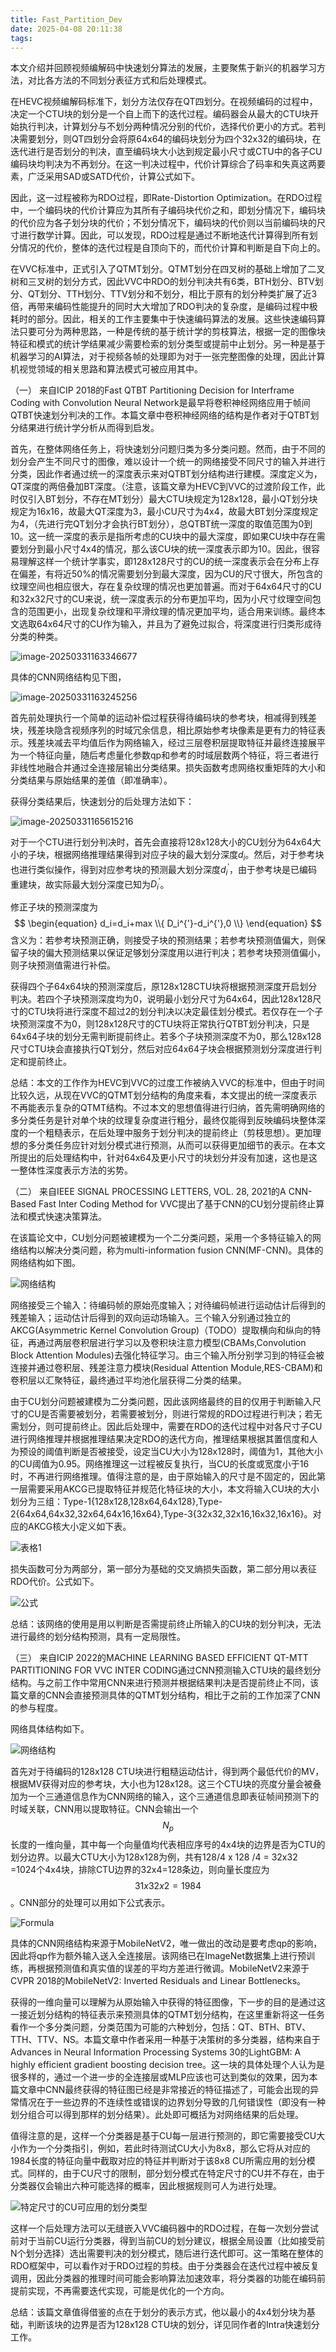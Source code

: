 ```yaml
---
title: Fast_Partition_Dev
date: 2025-04-08 20:11:38
tags:
---
```

本文介绍并回顾视频编解码中快速划分算法的发展，主要聚焦于新兴的机器学习方法，对比各方法的不同划分表征方式和后处理模式。

在HEVC视频编解码标准下，划分方法仅存在QT四划分。在视频编码的过程中，决定一个CTU块的划分是一个自上而下的迭代过程。编码器会从最大的CTU块开始执行判决，计算划分与不划分两种情况分别的代价，选择代价更小的方式。若判决需要划分，则QT四划分会将原64x64的编码块划分为四个32x32的编码块，在迭代进行是否划分的判决，直至编码块大小达到规定最小尺寸或CTU中的各子CU编码块均判决为不再划分。在这一判决过程中，代价计算综合了码率和失真这两要素，广泛采用SAD或SATD代价，计算公式如下。

因此，这一过程被称为RDO过程，即Rate-Distortion Optimization。在RDO过程中，一个编码块的代价计算应为其所有子编码块代价之和，即划分情况下，编码块的代价应为各子划分块的代价；不划分情况下，编码块的代价则以当前编码块的尺寸进行数学计算。因此，可以发现，RDO过程是通过不断地迭代计算得到所有划分情况的代价，整体的迭代过程是自顶向下的，而代价计算和判断是自下向上的。

在VVC标准中，正式引入了QTMT划分。QTMT划分在四叉树的基础上增加了二叉树和三叉树的划分方式，因此VVC中RDO的划分判决共有6类，BTH划分、BTV划分、QT划分、TTH划分、TTV划分和不划分，相比于原有的划分种类扩展了近3倍，再带来编码性能提升的同时大大增加了RDO判决的复杂度，是编码过程中极耗时的部分。因此，相关的工作主要集中于快速编码算法的发展。这些快速编码算法只要可分为两种思路，一种是传统的基于统计学的剪枝算法，根据一定的图像块特征和模式的统计学结果减少需要检索的划分类型或提前中止划分。另一种是基于机器学习的AI算法，对于视频各帧的处理即为对于一张完整图像的处理，因此计算机视觉领域的相关思路和算法模式可被应用其中。

（一）
来自ICIP 2018的Fast QTBT Partitioning Decision for Interframe Coding with Convolution Neural Network是最早将卷积神经网络应用于帧间QTBT快速划分判决的工作。本篇文章中卷积神经网络的结构是作者对于QTBT划分结果进行统计学分析从而得到启发。

首先，在整体网络任务上，将快速划分问题归类为多分类问题。然而，由于不同的划分会产生不同尺寸的图像，难以设计一个统一的网络接受不同尺寸的输入并进行分类，因此作者通过统一的深度表示来对QTBT划分结构进行建模。深度定义为，QT深度的两倍叠加BT深度。（注意，该篇文章为HEVC到VVC的过渡阶段工作，此时仅引入BT划分，不存在MT划分）最大CTU块规定为128x128，最小QT划分块规定为16x16，故最大QT深度为3，最小CU尺寸为4x4，故最大BT划分深度规定为4，（先进行完QT划分才会执行BT划分），总QTBT统一深度的取值范围为0到10。这一统一深度的表示是指所考虑的CU块中的最大深度，即如果CU块中存在需要划分到最小尺寸4x4的情况，那么该CU块的统一深度表示即为10。因此，很容易理解这样一个统计学事实，即128x128尺寸的CU的统一深度表示会在分布上存在偏差，有将近50%的情况需要划分到最大深度，因为CU的尺寸很大，所包含的纹理空间也相应很大，存在复杂纹理的情况也更加普遍。而对于64x64尺寸的CU和32x32尺寸的CU来说，统一深度表示的分布更加平均，因为小尺寸纹理空间包含的范围更小，出现复杂纹理和平滑纹理的情况更加平均，适合用来训练。最终本文选取64x64尺寸的CU作为输入，并且为了避免过拟合，将深度进行归类形成待分类的种类。

![image-20250331163346677](image-20250331163346677.png)

具体的CNN网络结构见下图，

![image-20250331163245256](image-20250331163245256.png)

首先前处理执行一个简单的运动补偿过程获得待编码块的参考块，相减得到残差块，残差块隐含视频序列的时域冗余信息，相比原始参考块像素是更有力的特征表示。残差块减去平均值后作为网络输入，经过三层卷积层提取特征并最终连接展平为一个特征向量，随后考虑量化参数qp和参考的时域层数两个特征，将三者进行非线性地融合并通过全连接层输出分类结果。损失函数考虑网络权重矩阵的大小和分类结果与原始结果的差值（即准确率）。

获得分类结果后，快速划分的后处理方法如下：

![image-20250331165615216](image-20250331165615216.png)

对于一个CTU进行划分判决时，首先会直接将128x128大小的CU划分为64x64大小的子块，根据网络推理结果得到对应子块的最大划分深度$d_i$。然后，对于参考块也进行类似操作，得到对应参考块的预测最大划分深度$d_i^{'}$，由于参考块是已编码重建块，故实际最大划分深度已知为$D_i^{'}$。

修正子块的预测深度为
$$
\begin{equation}
d_i=d_i+max \\{ D_i^{'}-d_i^{'},0 \\}
\end{equation}
$$
含义为：若参考块预测正确，则接受子块的预测结果；若参考块预测值偏大，则保留子块的偏大预测结果以保证足够划分深度用以进行判决；若参考块预测值偏小，则子块预测值需进行补偿。

获得四个子64x64块的预测深度后，原128x128CTU块将根据预测深度开启划分判决。若四个子块预测深度均为0，说明最小划分尺寸为64x64，因此128x128尺寸的CTU块将进行深度不超过2的划分判决以决定最佳划分模式。若仅存在一个子块预测深度不为0，则128x128尺寸的CTU块将正常执行QTBT划分判决，只是64x64子块的划分无需判断提前终止。若多个子块预测深度不为0，那么128x128尺寸CTU块会直接执行QT划分，然后对应64x64子块会根据预测划分深度进行判定和提前终止。

总结：本文的工作作为HEVC到VVC的过度工作被纳入VVC的标准中，但由于时间比较久远，从现在VVC的QTMT划分结构的角度来看，本文提出的统一深度表示不再能表示复杂的QTMT结构。不过本文的思想值得进行归纳，首先需明确网络的多分类任务是针对单个块的纹理复杂度进行粗分，最终仅能得到反映编码块整体深度的一个粗糙表示，在后处理中服务于划分判决的提前终止（剪枝思想）。更加理想的多分类任务应针对划分模式进行预测，从而可以获得更加细节的表示。在本文所提出的后处理结构中，针对64x64及更小尺寸的块划分并没有加速，这也是这一整体性深度表示方法的劣势。

（二）
来自IEEE SIGNAL PROCESSING LETTERS, VOL. 28, 2021的A CNN-Based Fast Inter Coding Method for VVC提出了基于CNN的CU划分提前终止算法和模式快速决策算法。

在该篇论文中，CU划分问题被建模为一个二分类问题，采用一个多特征输入的网络结构以解决分类问题，称为multi-information fusion CNN(MF-CNN)。具体的网络结构如下图。

![网络结构](inter2-1.png)

网络接受三个输入：待编码帧的原始亮度输入；对待编码帧进行运动估计后得到的残差输入；运动估计后得到的双向运动场输入。三个输入分别通过独立的AKCG(Asymmetric Kernel Convolution Group)（TODO）提取横向和纵向的特征，再通过两层卷积层进行学习以及卷积块注意力模型(CBAMs,Convolution Block Attention Modules)去强化特征学习。由三个输入所分别学习到的特征会被连接并通过卷积层、残差注意力模块(Residual Attention Module,RES-CBAM)和卷积层以汇聚特征，最终通过平均池化层获得二分类的结果。

由于CU划分问题被建模为二分类问题，因此该网络最终的目的仅用于判断输入尺寸的CU是否需要被划分，若需要被划分，则进行常规的RDO过程进行判决；若无需划分，则可提前终止。因此后处理中，需要在RDO的迭代过程中对各尺寸子CU进行网络推理并根据推理结果决定RDO的迭代方向，推理结果根据其置信度和人为预设的阈值判断是否被接受，设定当CU大小为128x128时，阈值为1，其他大小的CU阈值为0.95。网络推理这一过程被反复执行，当CU的长度或宽度小于16时，不再进行网络推理。值得注意的是，由于原始输入的尺寸是不固定的，因此第一层需要采用AKCG已提取特征并规范化特征块的大小，本文将输入CU块的大小划分为三组：Type-1{128x128,128x64,64x128},Type-2{64x64,64x32,32x64,64x16,16x64},Type-3{32x32,32x16,16x32,16x16}。对应的AKCG核大小定义如下表。

![表格1](inter2-2.png)

损失函数可分为两部分，第一部分为基础的交叉熵损失函数，第二部分用以表征RDO代价。公式如下。

![公式](inter2-3.png)

总结：该网络的使用是用以判断是否需提前终止所输入的CU块的划分判决，无法进行最终的划分结构预测，具有一定局限性。

（三）
来自ICIP 2022的MACHINE LEARNING BASED EFFICIENT QT-MTT PARTITIONING FOR VVC INTER CODING通过CNN预测输入CTU块的最终划分结构。与之前工作中常用CNN来进行预测并根据结果判决是否提前终止不同，该篇文章的CNN会直接预测具体的QTMT划分结构，相比于之前的工作加深了CNN的参与程度。

网络具体结构如下。

![网络结构](inter3-1.png)

首先对于待编码的128x128 CTU块进行粗糙运动估计，得到两个最低代价的MV，根据MV获得对应的参考块，大小也为128x128。这三个CTU块的亮度分量会被叠加为一个三通道信息作为CNN网络的输入，这个三通道信息即表征帧间预测下的时域关联，CNN用以提取特征。CNN会输出一个$$N_p$$长度的一维向量，其中每一个向量值均代表相应序号的4x4块的边界是否为CTU的划分边界。以最大CTU大小为128x128为例，共有128/4 x 128 /4 = 32x32 =1024个4x4块，排除CTU边界的32x4=128条边，则向量长度应为$$31 x 32 x 2 = 1984$$。CNN部分的处理可以用如下公式表示。

![Formula](inter3-2.png)

具体的CNN网络结构来源于MobileNetV2，唯一做出的改动是要考虑qp的影响，因此将qp作为额外输入送入全连接层。该网络已在ImageNet数据集上进行预训练，再根据预测值和真实值的误差的平均方差进行微调。MobileNetV2来源于CVPR 2018的MobileNetV2: Inverted Residuals and Linear Bottlenecks。

获得的一维向量可以理解为从原始输入中获得的特征图像，下一步的目的是通过这一接近划分结构的特征表示来预测具体的QTMT划分结构，在这里重新将这一任务看作一个多分类问题，分类范围为可能的六种划分，包括：QT、BTH、BTV、TTH、TTV、NS。本篇文章中作者采用一种基于决策树的多分类器，结构来自于Advances in Neural Information Processing Systems 30的LightGBM: A highly efficient gradient boosting decision tree。这一块的具体处理个人认为是很多样的，通过一个进一步的全连接层或MLP应该也可达到类似的效果，因为本篇文章中CNN最终获得的特征图已经是非常接近的特征描述了，可能会出现的异常情况在于一些边界的不连续性或错误的边界划分导致的几何错误性（即没有一种划分组合可以得到那样的划分结果）。此处即可概括为对网络结果的后处理。

值得注意的是，这样一个分类器是基于CU每一层进行预测的，即它需要接受CU大小作为一个分类指引，例如，若此时待测试CU大小为8x8，那么它将从对应的1984长度的特征向量中截取对应的特征并判断对于该8x8 CU所需应用的划分模式。同样的，由于CU尺寸的限制，部分划分模式在特定尺寸的CU并不存在，由于分类器仅会输出六种可能选择的概率，因此根据规则可人为进行处理。

![特定尺寸的CU可应用的划分类型](inter3-3.png)

这样一个后处理方法可以无缝嵌入VVC编码器中的RDO过程，在每一次划分尝试前对于当前CU运行分类器，得到当前CU的划分建议，根据全局设置（比如接受前N个划分选择）选出需要判决的划分模式，随后进行迭代即可。这一策略在整体的RDO框架中，可以看作对于RDO过程的剪枝。由于分类器会在迭代过程中被反复调用，因此分类器的推理时间可能会影响算法加速效率，将分类器的功能在编码前提前实现，不再需要迭代实现，可能是优化的一个方向。

总结：该篇文章值得借鉴的点在于划分的表示方式，他以最小的4x4划分块为基础，判断该块的边界是否为128x128 CTU块的划分，详见同作者的Intra快速划分工作。
